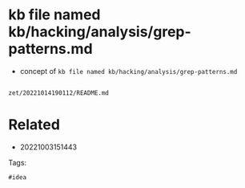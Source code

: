 # kb file named kb/hacking/analysis/grep-patterns.md

- concept of `kb file named kb/hacking/analysis/grep-patterns.md`

```
```

` zet/20221014190112/README.md `

# Related

- 20221003151443

Tags:

    #idea
